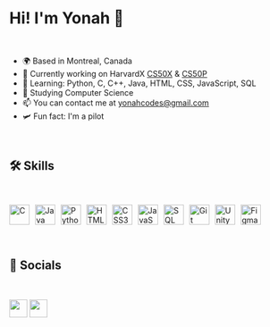 # Hi! I'm Yonah 👋
<br>

- 🌍 Based in Montreal, Canada
- 🔭 Currently working on HarvardX [CS50X](https://cs50.harvard.edu/x/2025/) & [CS50P](https://cs50.harvard.edu/python/2022/)
- 🧠 Learning: Python, C, C++, Java, HTML, CSS, JavaScript, SQL
- 🚀 Studying Computer Science 
- 📫 You can contact me at [yonahcodes@gmail.com](mailto:yonahcodes@gmail.com)
- 🛩️ Fun fact: I'm a pilot

<br>

## 🛠️ Skills

<br>

<p style="display: flex; gap: 10px; align-items: center; justify-content: flex-start; text-align: left;">
  <a href="https://www.w3schools.com/c/index.php" target="_blank" rel="noopener noreferrer" style="text-decoration: none; border: none;">
    <img src="https://cdn.jsdelivr.net/gh/devicons/devicon@latest/icons/c/c-original.svg" width="36" height="36" alt="C"/>
  </a>
  <a href="https://www.java.com/" target="_blank" rel="noopener noreferrer" style="text-decoration: none; border: none;">
    <img src="https://cdn.jsdelivr.net/gh/devicons/devicon@latest/icons/java/java-original.svg" width="36" height="36" alt="Java"/>
  </a>
  <a href="https://www.python.org/" target="_blank" rel="noopener noreferrer" style="text-decoration: none; border: none;">
    <img src="https://cdn.jsdelivr.net/gh/devicons/devicon@latest/icons/python/python-original.svg" width="36" height="36" alt="Python"/>
  </a>
  <a href="https://developer.mozilla.org/en-US/docs/Web/HTML" target="_blank" rel="noopener noreferrer">
    <img src="https://cdn.jsdelivr.net/gh/devicons/devicon@latest/icons/html5/html5-original.svg" width="36" height="36" alt="HTML5"/>
  </a>
  <a href="https://developer.mozilla.org/en-US/docs/Web/CSS" target="_blank" rel="noopener noreferrer">
    <img src="https://cdn.jsdelivr.net/gh/devicons/devicon@latest/icons/css3/css3-original.svg" width="36" height="36" alt="CSS3"/>
  </a>
  <a href="https://developer.mozilla.org/en-US/docs/Web/JavaScript" target="_blank" rel="noopener noreferrer">
    <img src="https://cdn.jsdelivr.net/gh/devicons/devicon@latest/icons/javascript/javascript-original.svg" width="36" height="36" alt="JavaScript"/>
  </a>
  <a href="https://developer.mozilla.org/en-US/docs/Glossary/SQL" target="_blank" rel="noopener noreferrer">
    <img src="https://cdn.jsdelivr.net/gh/devicons/devicon@latest/icons/azuresqldatabase/azuresqldatabase-original.svg" width="36" height="36" alt="SQL"/>
  </a>
  <a href="https://git-scm.com/" target="_blank" rel="noopener noreferrer">
    <img src="https://cdn.jsdelivr.net/gh/devicons/devicon@latest/icons/git/git-original.svg" width="36" height="36" alt="Git"/>
  </a>
  <a href="https://unity.com/" target="_blank" rel="noopener noreferrer">
    <img src="https://cdn.jsdelivr.net/gh/devicons/devicon@latest/icons/unity/unity-original.svg" width="36" height="36" alt="Unity"/>
  </a>
  <a href="https://www.figma.com/" target="_blank" rel="noopener noreferrer">
    <img src="https://cdn.jsdelivr.net/gh/devicons/devicon@latest/icons/figma/figma-original.svg" width="36" height="36" alt="Figma"/>
  </a>
</p>

<br>

## 📱 Socials
<br>
<p align="left">
  <a href="https://twitter.com/yonahcodes" target="_blank" rel="noopener noreferrer"><img src="https://raw.githubusercontent.com/danielcranney/readme-generator/main/public/icons/socials/twitter.svg" width="32" height="32" /></a>
  <a href="https://discord.com/users/1206466272334708736" target="_blank" rel="noopener noreferrer"><img src="https://raw.githubusercontent.com/danielcranney/readme-generator/main/public/icons/socials/discord.svg" width="32" height="32" /></a></p>

